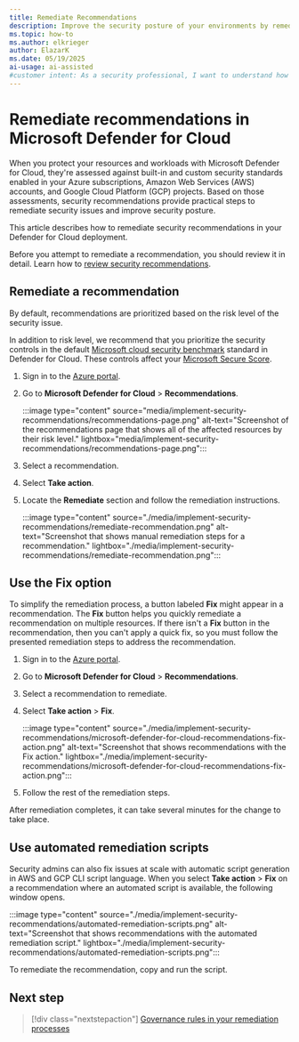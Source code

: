 ```yaml
---
title: Remediate Recommendations
description: Improve the security posture of your environments by remediating security recommendations in Microsoft Defender for Cloud.
ms.topic: how-to
ms.author: elkrieger
author: ElazarK
ms.date: 05/19/2025
ai-usage: ai-assisted
#customer intent: As a security professional, I want to understand how to remediate security recommendations in Microsoft Defender for Cloud so that I can improve my security posture.
---
```


# Remediate recommendations in Microsoft Defender for Cloud

When you protect your resources and workloads with Microsoft Defender for Cloud, they're assessed against built-in and custom security standards enabled in your Azure subscriptions, Amazon Web Services (AWS) accounts, and Google Cloud Platform (GCP) projects. Based on those assessments, security recommendations provide practical steps to remediate security issues and improve security posture.

This article describes how to remediate security recommendations in your Defender for Cloud deployment.

Before you attempt to remediate a recommendation, you should review it in detail. Learn how to [review security recommendations](review-security-recommendations.md).

## <a name = "remediate-recommendations"></a> Remediate a recommendation

By default, recommendations are prioritized based on the risk level of the security issue.

In addition to risk level, we recommend that you prioritize the security controls in the default [Microsoft cloud security benchmark](concept-regulatory-compliance.md) standard in Defender for Cloud. These controls affect your [Microsoft Secure Score](secure-score-security-controls.md).

1. Sign in to the [Azure portal](https://portal.azure.com).

1. Go to **Microsoft Defender for Cloud** > **Recommendations**.

    :::image type="content" source="media/implement-security-recommendations/recommendations-page.png" alt-text="Screenshot of the recommendations page that shows all of the affected resources by their risk level." lightbox="media/implement-security-recommendations/recommendations-page.png":::

1. Select a recommendation.

1. Select **Take action**.

1. Locate the **Remediate** section and follow the remediation instructions.

    :::image type="content" source="./media/implement-security-recommendations/remediate-recommendation.png" alt-text="Screenshot that shows manual remediation steps for a recommendation." lightbox="./media/implement-security-recommendations/remediate-recommendation.png":::

## Use the Fix option

To simplify the remediation process, a button labeled **Fix** might appear in a recommendation. The **Fix** button helps you quickly remediate a recommendation on multiple resources. If there isn't a **Fix** button in the recommendation, then you can't apply a quick fix, so you must follow the presented remediation steps to address the recommendation.

1. Sign in to the [Azure portal](https://portal.azure.com).

1. Go to **Microsoft Defender for Cloud** > **Recommendations**.

1. Select a recommendation to remediate.

1. Select **Take action** > **Fix**.

    :::image type="content" source="./media/implement-security-recommendations/microsoft-defender-for-cloud-recommendations-fix-action.png" alt-text="Screenshot that shows recommendations with the Fix action." lightbox="./media/implement-security-recommendations/microsoft-defender-for-cloud-recommendations-fix-action.png":::

1. Follow the rest of the remediation steps.

After remediation completes, it can take several minutes for the change to take place.

## <a name = "use-the-automated-remediation scripts"></a> Use automated remediation scripts

Security admins can also fix issues at scale with automatic script generation in AWS and GCP CLI script language. When you select **Take action** > **Fix** on a recommendation where an automated script is available, the following window opens.

:::image type="content" source="./media/implement-security-recommendations/automated-remediation-scripts.png" alt-text="Screenshot that shows recommendations with the automated remediation script." lightbox="./media/implement-security-recommendations/automated-remediation-scripts.png":::

To remediate the recommendation, copy and run the script.

## Next step

> [!div class="nextstepaction"]
> [Governance rules in your remediation processes](governance-rules.md)
